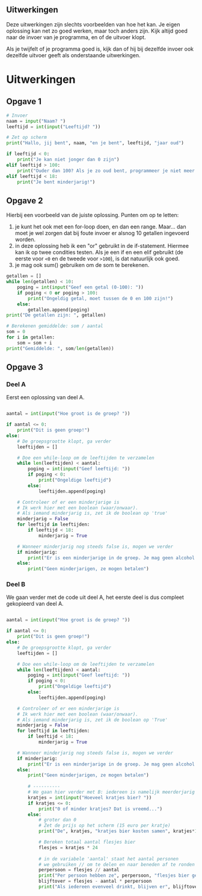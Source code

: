 Uitwerkingen
---

Deze uitwerkingen zijn slechts voorbeelden van hoe het kan.
Je eigen oplossing kan net zo goed werken, maar toch anders zijn.
Kijk altijd goed naar de invoer van je programma, en of de uitvoer klopt.

Als je twijfelt of je programma goed is, kijk dan of hij bij dezelfde invoer ook dezelfde uitvoer geeft als onderstaande uitwerkingen.

# Uitwerkingen
## Opgave 1

~~~python
# Invoer
naam = input("Naam? ")
leeftijd = int(input("Leeftijd? "))

# Zet op scherm
print("Hallo, jij bent", naam, "en je bent", leeftijd, "jaar oud")

if leeftijd < 0:
    print("Je kan niet jonger dan 0 zijn")
elif leeftijd > 100:
    print("Ouder dan 100? Als je zo oud bent, programmeer je niet meer!")
elif leeftijd < 18:
    print("Je bent minderjarig!")
~~~



## Opgave 2

Hierbij een voorbeeld van de juiste oplossing.
Punten om op te letten:
1. je kunt het ook met een for-loop doen, en dan een range. Maar... dan moet je wel zorgen dat bij foute invoer er alsnog 10 getallen ingevoerd worden.
2. in deze oplossing heb ik een "or" gebruikt in de if-statement. Hiermee kan ik op twee condities testen. Als je een if en een elif gebruikt (de eerste voor `<0` en de tweede voor `>100`), is dat natuurlijk ook goed.
3. je mag ook sum() gebruiken om de som te berekenen.

~~~python
getallen = []
while len(getallen) < 10:
    poging = int(input("Geef een getal (0-100): "))
    if poging < 0 or poging > 100:
        print("Ongeldig getal, moet tussen de 0 en 100 zijn!")
    else:
        getallen.append(poging)
print("De getallen zijn: ", getallen)

# Berekenen gemiddelde: som / aantal
som = 0
for i in getallen:
    som = som + i
print("Gemiddelde: ", som/len(getallen))

~~~

## Opgave 3

### Deel A

Eerst een oplossing van deel A.

~~~python

aantal = int(input("Hoe groot is de groep? "))

if aantal <= 0:
    print("Dit is geen groep!")
else:
    # De groepsgrootte klopt, ga verder
    leeftijden = []

    # Doe een while-loop om de leeftijden te verzamelen
    while len(leeftijden) < aantal:
        poging = int(input("Geef leeftijd: "))
        if poging < 0:
            print("Ongeldige leeftijd")
        else:
            leeftijden.append(poging)

    # Controleer of er een minderjarige is
    # Ik werk hier met een boolean (waar/onwaar).
    # Als iemand minderjarig is, zet ik de boolean op 'true'
    minderjarig = False
    for leeftijd in leeftijden:
        if leeftijd < 18:
            minderjarig = True

    # Wanneer minderjarig nog steeds false is, mogen we verder
    if minderjarig:
        print("Er is een minderjarige in de groep. Je mag geen alcohol kopen!")
    else:
        print("Geen minderjarigen, ze mogen betalen")
~~~

### Deel B

We gaan verder met de code uit deel A, het eerste deel is dus compleet gekopieerd van deel A.

~~~python

aantal = int(input("Hoe groot is de groep? "))

if aantal <= 0:
    print("Dit is geen groep!")
else:
    # De groepsgrootte klopt, ga verder
    leeftijden = []

    # Doe een while-loop om de leeftijden te verzamelen
    while len(leeftijden) < aantal:
        poging = int(input("Geef leeftijd: "))
        if poging < 0:
            print("Ongeldige leeftijd")
        else:
            leeftijden.append(poging)

    # Controleer of er een minderjarige is
    # Ik werk hier met een boolean (waar/onwaar).
    # Als iemand minderjarig is, zet ik de boolean op 'True'
    minderjarig = False
    for leeftijd in leeftijden:
        if leeftijd < 18:
            minderjarig = True

    # Wanneer minderjarig nog steeds false is, mogen we verder
    if minderjarig:
        print("Er is een minderjarige in de groep. Je mag geen alcohol kopen!")
    else:
        print("Geen minderjarigen, ze mogen betalen")
        
        # ----------
        # We gaan hier verder met B: iedereen is namelijk meerderjarig
        kratjes = int(input("Hoeveel kratjes bier? "))
        if kratjes <= 0:
            print("0 of minder kratjes? Dat is vreemd...")
        else:
            # groter dan 0
            # Zet de prijs op het scherm (15 euro per kratje)
            print("De", kratjes, "kratjes bier kosten samen", kratjes*15, "euro")

            # Bereken totaal aantal flesjes bier
            flesjes = kratjes * 24
            
            # in de variabele 'aantal' staat het aantal personen
            # we gebruiken // om te delen en naar beneden af te ronden
            perpersoon = flesjes // aantal
            print("Per persoon hebben ze", perpersoon, "flesjes bier gekocht")
            blijftover = flesjes - aantal * perpersoon
            print("Als iedereen evenveel drinkt, blijven er", blijftover, "flesjes bier over")
~~~
